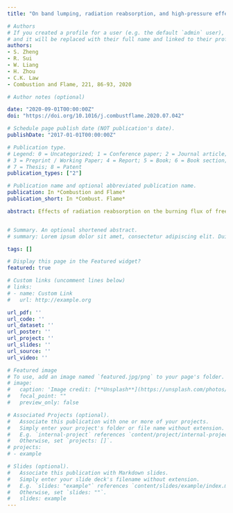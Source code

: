 ```yaml
---
title: "On band lumping, radiation reabsorption, and high-pressure effects in laminar flame propagation"

# Authors
# If you created a profile for a user (e.g. the default `admin` user), write the username (folder name) here 
# and it will be replaced with their full name and linked to their profile.
authors:
- S. Zheng
- R. Sui
- W. Liang
- H. Zhou
- C.K. Law
- Combustion and Flame, 221, 86-93, 2020

# Author notes (optional)

date: "2020-09-01T00:00:00Z"
doi: "https://doi.org/10.1016/j.combustflame.2020.07.042"

# Schedule page publish date (NOT publication's date).
publishDate: "2017-01-01T00:00:00Z"

# Publication type.
# Legend: 0 = Uncategorized; 1 = Conference paper; 2 = Journal article;
# 3 = Preprint / Working Paper; 4 = Report; 5 = Book; 6 = Book section;
# 7 = Thesis; 8 = Patent
publication_types: ["2"]

# Publication name and optional abbreviated publication name.
publication: In *Combustion and Flame*
publication_short: In *Combust. Flame*

abstract: Effects of radiation reabsorption on the burning flux of freely propagating laminar premixed flames at atmospheric and elevated pressures were numerically investigated for CH4 /O2 /N2 /CO2 mixtures. Mod- els with SNBCK 9 bands and 7 bands based on the spectral band lumping for H2O, CO2, CO and CH4 were developed to improve the computational efficiency. It is found that the burning flux is promoted by the upstream radiation reabsorption and with increasing CO2 concentration. Furthermore, with increasing pressure, radiation reabsorption first increases and then reduces the burning flux because of the corre- sponding increases of the reabsorption efficiency and the optical thickness, respectively. The blockage of radiation emission from the burnt mixture due to the increased optical thickness is dominant with the addition of the stronger radiative species CO2 at higher pressures. Extensive computation further demon- strates that, compared with the benchmark case of 367 bands, the SNBCK 9 bands lumping retains good accuracy while substantially facilitates the computational efficiency.


# Summary. An optional shortened abstract.
# summary: Lorem ipsum dolor sit amet, consectetur adipiscing elit. Duis posuere tellus ac convallis placerat. Proin tincidunt magna sed ex sollicitudin condimentum.

tags: []

# Display this page in the Featured widget?
featured: true

# Custom links (uncomment lines below)
# links:
# - name: Custom Link
#   url: http://example.org

url_pdf: ''
url_code: ''
url_dataset: ''
url_poster: ''
url_project: ''
url_slides: ''
url_source: ''
url_video: ''

# Featured image
# To use, add an image named `featured.jpg/png` to your page's folder. 
# image:
#   caption: 'Image credit: [**Unsplash**](https://unsplash.com/photos/pLCdAaMFLTE)'
#   focal_point: ""
#   preview_only: false

# Associated Projects (optional).
#   Associate this publication with one or more of your projects.
#   Simply enter your project's folder or file name without extension.
#   E.g. `internal-project` references `content/project/internal-project/index.md`.
#   Otherwise, set `projects: []`.
# projects:
# - example

# Slides (optional).
#   Associate this publication with Markdown slides.
#   Simply enter your slide deck's filename without extension.
#   E.g. `slides: "example"` references `content/slides/example/index.md`.
#   Otherwise, set `slides: ""`.
#   slides: example
---
```

